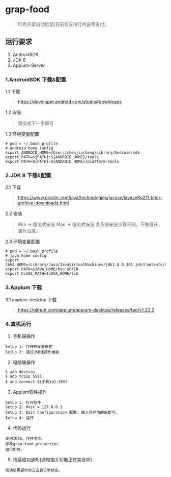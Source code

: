 # grap-food

> 叮咚买菜自动抢菜[目前仅支持叮咚自带支付]

## 运行要求
1. AndroidSDK
2. JDK 8
3. Appium-Server

### 1.AndroidSDK 下载&配置
1.1 下载
> https://developer.android.com/studio#downloads

1.2 安装
> 傻瓜式下一步即可

1.3 环境变量配置
```shell
# pwd = ~/.bash_profile
# android home config
export ANDROID_HOME=/Users/chenjiacheng/Library/Android/sdk
export PATH=${PATH}:${ANDROID_HOME}/tools
export PATH=${PATH}:${ANDROID_HOME}/platform-tools
```

### 2.JDK 8 下载&配置
2.1 下载
>https://www.oracle.com/java/technologies/javase/javase8u211-later-archive-downloads.html

2.2 安装
> Win -> 傻瓜式安装
> Mac -> 傻瓜式安装
> 各系统安装步骤不同，不做展开，自行百度。

2.3 环境变量配置
```.shell
# pwd = ~/.bash_profile
# java home config
export JAVA_HOME=/Library/Java/JavaVirtualMachines/jdk1.8.0_301.jdk/Contents/Home
export PATH=$JAVA_HOME/bin:$PATH
export CLASS_PATH=$JAVA_HOME/lib
```

### 3.Appium 下载
3.1 appium-desktop 下载
> https://github.com/appium/appium-desktop/releases/tag/v1.22.2


### 4.真机运行
1. 手机端操作
```text
Setup 1: 打开开发者模式
SetUp 2: 通过USB连接到电脑
```

2. 电脑端操作
```.shell
$ adb devices
$ adb tcpip 5555
$ adb connect ${手机ip}:5555
```

3. Appium软件操作
```text
Setup 1: 打开软件
Setup 2: Host = 127.0.0.1
Setup 3: Edit Configuration 配置: 输入各环境的值即可。
Setup 4: 运行
```

4. 代码运行
```text
使用IDEA，打开项目。
修改grap-food.properties
运行即可。
```

5. 抢菜成功通知[通知相关功能正在实现中]
```text
成功后需要你自己去看订单状态。
```
